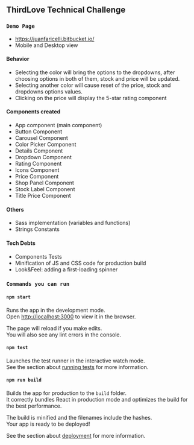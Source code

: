 ## ThirdLove Technical Challenge

### `Demo Page`

- https://juanfaricelli.bitbucket.io/
- Mobile and Desktop view

#### Behavior

- Selecting the color will bring the options to the dropdowns, after choosing options in both of them, stock and price will be updated.
- Selecting another color will cause reset of the price, stock and dropdowns options values.
- Clicking on the price will display the 5-star rating component

#### Components created

- App component (main component)
- Button Component
- Carousel Component
- Color Picker Component
- Details Component
- Dropdown Component
- Rating Component
- Icons Component
- Price Component
- Shop Panel Component
- Stock Label Component
- Title Price Component

#### Others 
- Sass implementation (variables and functions)
- Strings Constants

#### Tech Debts

- Components Tests
- Minification of JS and CSS code for production build
- Look&Feel: adding a first-loading spinner

### `Commands you can run`

#### `npm start`

Runs the app in the development mode.<br>
Open [http://localhost:3000](http://localhost:3000) to view it in the browser.

The page will reload if you make edits.<br>
You will also see any lint errors in the console.

#### `npm test`

Launches the test runner in the interactive watch mode.<br>
See the section about [running tests](https://facebook.github.io/create-react-app/docs/running-tests) for more information.

#### `npm run build`

Builds the app for production to the `build` folder.<br>
It correctly bundles React in production mode and optimizes the build for the best performance.

The build is minified and the filenames include the hashes.<br>
Your app is ready to be deployed!

See the section about [deployment](https://facebook.github.io/create-react-app/docs/deployment) for more information.
